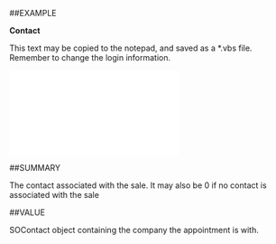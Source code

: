 
##EXAMPLE

**Contact**

This text may be copied to the notepad, and saved as a *.vbs file. Remember to change the login information.

![](..\..\Examples\vbs\SOSale.Contact.vbs.txt)


##SUMMARY

The contact associated with the sale. It may also be 0 if no contact is associated with the sale


##VALUE

SOContact object containing the company the appointment is with.

